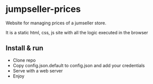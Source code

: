 # jumpseller-prices
Website for managing prices of a jumseller store.

It is a static html, css, js site with all the logic executed in the browser

## Install & run
- Clone repo
- Copy config.json.default to config.json and add your credentials
- Serve with a web server
- Enjoy
